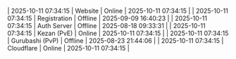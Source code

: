 | 2025-10-11 07:34:15 | Website | Online | 2025-10-11 07:34:15 |
| 2025-10-11 07:34:15 | Registration | Offline | 2025-09-09 16:40:23 |
| 2025-10-11 07:34:15 | Auth Server | Offline | 2025-08-18 09:33:31 |
| 2025-10-11 07:34:15 | Kezan (PvE) | Online | 2025-10-11 07:34:15 |
| 2025-10-11 07:34:15 | Gurubashi (PvP) | Offline | 2025-08-23 21:44:06 |
| 2025-10-11 07:34:15 | Cloudflare | Online | 2025-10-11 07:34:15 |
